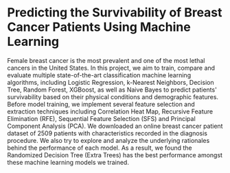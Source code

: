 # Predicting the Survivability of Breast Cancer Patients Using Machine Learning
Female breast cancer is the most prevalent and one of the most lethal cancers in the United States. In this project, we aim to train, compare and evaluate multiple state-of-the-art classification machine learning algorithms, including Logistic Regression, k-Nearest Neighbors, Decision Tree, Random Forest, XGBoost, as well as Naive Bayes to predict patients' survivability based on their physical conditions and demographic features. Before model training, we implement several feature selection and extraction techniques including Correlation Heat Map, Recursive Feature Elimination (RFE), Sequential Feature Selection (SFS) and Principal Component Analysis (PCA). We downloaded an online breast cancer patient dataset of 2509 patients with characteristics recorded in the diagnosis procedure. We also try to explore and analyze the underlying rationales behind the performance of each model. As a result, we found the Randomized Decision Tree (Extra Trees) has the best performance amongst these machine learning models we trained.
